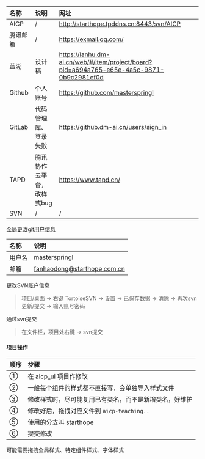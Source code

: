 
名称 | 说明 | 网址
:- | :- | :-
AICP | / | http://starthope.tpddns.cn:8443/svn/AICP
腾讯邮箱 | / | https://exmail.qq.com/
蓝湖 | 设计稿 | https://lanhu.dm-ai.cn/web/#/item/project/board?pid=a694a765-e65e-4a5c-9871-0b9c2981ef0d
Github | 个人账号 | https://github.com/masterspringl
GitLab | 代码管理库、登录失败 | https://github.dm-ai.cn/users/sign_in
TAPD | 腾讯协作云平台，改样式bug | https://www.tapd.cn/
SVN | / | /

[全局更改git用户信息](https://github.com/SpringLoach/origin-2021/blob/main/git/Git速查.md#提交操作者信息)    

名称 | 说明
:- | :- 
用户名 | masterspringl
邮箱 | fanhaodong@starthope.com.cn

更改SVN账户信息  
> 项目/桌面 → 右键 TortoiseSVN → 设置 → 已保存数据 → 清除 → 再次svn更新/提交 → 输入账号密码  

通过svn提交 
> 在文件栏，项目处右键 → svn提交  

#### 项目操作  

顺序 | 步骤 
:- | :- 
① | 在 aicp_ui 项目作修改  
② | 一般每个组件的样式都不直接写，会单独导入样式文件
③ | 修改样式时，尽可能复用已有类名，而不是新增类名，好维护 
④ | 修改好后，拖拽对应文件到 `aicp-teaching..`
⑤ | 使用的分支叫 starthope
⑥ | 提交修改  

可能需要拖拽全局样式、特定组件样式、字体样式  
